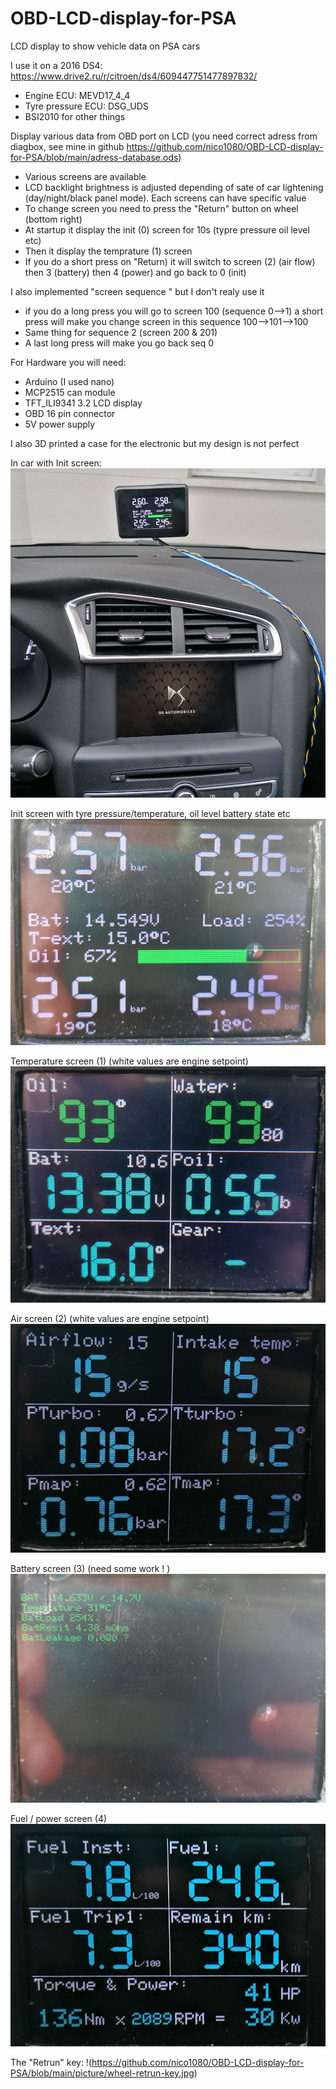 # OBD-LCD-display-for-PSA
LCD display to show vehicle data on PSA cars

I use it on a 2016 DS4: https://www.drive2.ru/r/citroen/ds4/609447751477897832/
- Engine ECU: MEVD17_4_4
- Tyre pressure ECU: DSG_UDS
- BSI2010 for other things


Display various data from OBD port on LCD (you need correct adress from diagbox, see mine in github https://github.com/nico1080/OBD-LCD-display-for-PSA/blob/main/adress-database.ods)

- Various screens are available
- LCD backlight brightness is adjusted depending of sate of car  lightening (day/night/black panel mode). Each screens can have specific value
- To change screen you need to press the "Return" button on wheel (bottom right)
- At startup it display the init (0) screen for 10s (typre pressure oil level etc)
- Then it display the temprature (1) screen
- If you do a short press on "Return) it will switch to screen (2) (air flow) then 3 (battery) then 4 (power) and go back to 0 (init)


I also implemented "screen sequence " but I don't realy use it
- if you do a long press you will go to screen 100 (sequence 0-->1) a short press will make you change screen in this sequence 100-->101-->100
- Same thing for sequence 2 (screen 200 & 201)
- A last long press will make you go back seq 0

For Hardware you will need:
- Arduino (I used nano)
- MCP2515 can module
- TFT_ILI9341 3.2 LCD display
- OBD 16 pin connector
- 5V power supply


I also 3D printed a case for the electronic but my design is not perfect

In car with Init screen:
![alt text](https://github.com/nico1080/OBD-LCD-display-for-PSA/blob/main/picture/view.jpg)

Init screen with tyre pressure/temperature, oil level battery state etc
![alt text](https://github.com/nico1080/OBD-LCD-display-for-PSA/blob/main/picture/screen/screen0.jpg)

Temperature screen (1)  (white values are engine setpoint)
![alt text](https://github.com/nico1080/OBD-LCD-display-for-PSA/blob/main/picture/screen/screen1.jpg)

Air screen (2) (white values are engine setpoint)
![alt text](https://github.com/nico1080/OBD-LCD-display-for-PSA/blob/main/picture/screen/screen2.jpg)

Battery screen (3) (need some work ! )
![alt text](https://github.com/nico1080/OBD-LCD-display-for-PSA/blob/main/picture/screen/screen3.jpg)

Fuel / power screen (4)
![alt text](https://github.com/nico1080/OBD-LCD-display-for-PSA/blob/main/picture/screen/screen4.jpg)

The "Retrun" key:
!(https://github.com/nico1080/OBD-LCD-display-for-PSA/blob/main/picture/wheel-retrun-key.jpg)
